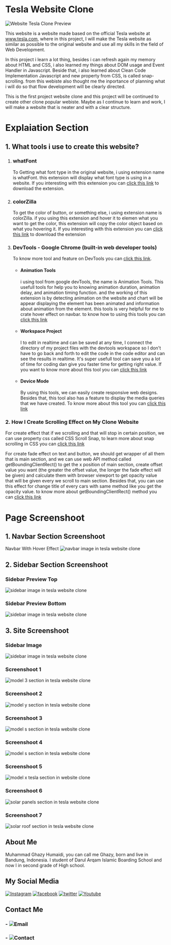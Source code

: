 # Tesla Website Clone

![Website Tesla Clone Preview](assets/image/readme/model-3-preview.png)

This website is a website made based on the official Tesla website at www.tesla.com, where in this project, I will make the Tesla website as similar as possible to the original website and use all my skills in the field of Web Development.

In this project i learn a lot thing, besides i can refresh again my memory about HTML and CSS, i also learned my things about DOM usage and Event Handler in Javascript. Beside that, i also learned about Clean Code Implementation Javascript and new property from CSS, is called snap-scrolling. from this webiste also thought me the inportance of planning what i will do so that flow development will be clearly directed.

This is the first project website clone and this project will be continued to create other clone popular webiste. Maybe as I continue to learn and work, I will make a website that is neater and with a clear structure.

# Explaiation Section
## 1. What tools i use to create this website?

1. ### whatFont
   To Getting what font type in the original website, i using extension name is whatFont. this extension will display what font type is using in a website. If you interesting with this extension you can [click this link](https://chrome.google.com/webstore/detail/whatfont/jabopobgcpjmedljpbcaablpmlmfcogm) to download the extension.

2. ### colorZilla
   To get the color of button, or something else, i using extension name is colorZilla. if you using this extension and hover it to elemen what you want to get the color, this extension will copy the color object based on what you hovering it. If you interesting with this extension you can [click this link](https://chrome.google.com/webstore/detail/colorzilla/bhlhnicpbhignbdhedgjhgdocnmhomnp) to download the extension

3. ### DevTools - Google Chrome (built-in web developer tools)
   To know more tool and feature on DevTools you can [click this link](https://developer.chrome.com/docs/devtools/).

   - #### Animation Tools
     i using tool from google devTools, the name is Animation Tools. This usefull tools for help you to knowing animation duration, animation delay, and animation timing function. and the working of this extension is by detecting animation on the website and chart will be appear displaying the element has been animated and information about animation from the element. this tools is very helpful for me to crate hover effect on navbar. to know how to using this tools you can  [click this link](https://developer.chrome.com/docs/devtools/css/animations/)

   - #### Workspace Project
     I to edit in realtime and can be saved at any time, I connect the directory of my project files with the devtools workspace so I don't have to go back and forth to edit the code in the code editor and can see the results in realtime. It's super usefull tool can save you a lot of time for coding dan give you faster time for getting right value. If you want to know more about this tool you can [click this link](https://developer.chrome.com/docs/devtools/workspaces/)

   - #### Device Mode
     By using this tools, we can easily create responsive web designs. Besides that, this tool also has a feature to display the media queries that we have created. To know more about this tool you can [click this link](https://developer.chrome.com/docs/devtools/device-mode/)

### 2. How I Create Scrolling Effect on My Clone Website
For create effect that if we scrolling and that will stop in certain position, we can use property css called CSS Scroll Snap, to learn more about snap scrolling in CSS you can [click this link](https://developer.mozilla.org/en-US/docs/Web/CSS/scroll-snap-type)

For create fade effect on text and button, we should get wrapper of all them that is main section, and we can use web API method called getBoundingClientRect() to get the x position of main section, create offset value you want (the greater the offset value, the longer the fade effect will be given) and calculate them with browser viewport to get opacity value that will be given every we scroll to main section. Besides that, you can use this effect for change title of every cars with same method like you get the opacity value. to know more about getBoundingClientRect() method you can [click this link](https://developer.mozilla.org/en-US/docs/Web/API/Element/getBoundingClientRect)


# Page Screenshoot

## 1. Navbar Section Screenshoot
Navbar With Hover Effect
![navbar image in tesla website clone](assets/image/readme/navbar-preview.png)

## 2. Sidebar Section Screenshoot
### Sidebar Preview Top
![sidebar image in tesla website clone](assets/image/readme/sidebar-preview-top.png)

### Sidebar Preview Bottom
![sidebar image in tesla website clone](assets/image/readme/sidebar-preview-bottom.png)

## 3. Site Screenshoot
### Sidebar Image
![sidebar image in tesla website clone](assets/image/readme/sidebar-preview-bottom.png)

### Screenshoot 1
![model 3 section in tesla website clone](assets/image/readme/model-3-preview.png)
### Screenshoot 2
![model y section in tesla website clone](assets/image/readme/model-y-preview.png)
### Screenshoot 3
![model s section in tesla website clone](assets/image/readme/model-s-preview.png)
### Screenshoot 4
![model s section in tesla website clone](assets/image/readme/model-s-preview.png)
### Screenshoot 5
![model x tesla section in website clone](assets/image/readme/model-x-preview.png)
### Screenshoot 6
![solar panels section in tesla website clone](assets/image/readme/solar-panels-preview.png)
### Screenshoot 7
![solar roof section in tesla website clone](assets/image/readme/solar-roof-preview.png)

## About Me
Muhammad Ghazy Humaidi, you can call me Ghazy, born and live in Bandung, Indonesia. I student of Darul Arqam Islamic Boarding School and now I in second grade of High school.

## My Social Media

[![Instagram](https://img.shields.io/badge/-INSTAGRAM-cd486b?style=for-the-badge&logo=instagram&logoColor=white)](https://instagram.com/ghazthiskc/)
[![facebook](https://img.shields.io/badge/-facebook-blue?style=for-the-badge&logo=facebook&logoColor=white)](https://www.facebook.com/ghazy.muhammad.5836)
[![twitter](https://img.shields.io/badge/-twitter-blue?style=for-the-badge&logo=twitter&logoColor=white)](https://twitter.com/GhazyHumaidi)
[![Youtube](https://img.shields.io/badge/-youtube-red?style=for-the-badge&logo=youtube&logoColor=white)](https://www.youtube.com/channel/UCMjvvnOagbQqOBmXljNjIFw)

## Contact Me
### - ![Email](https://img.shields.io/badge/Email-muhammad.ghazy.hum@gmail.com-orange?style=flat-squarel&logoColor=white)
### - ![Contact](https://img.shields.io/badge/Contact-+62--822--2344--2849-red?style=flat-squarel&logoColor=white)
